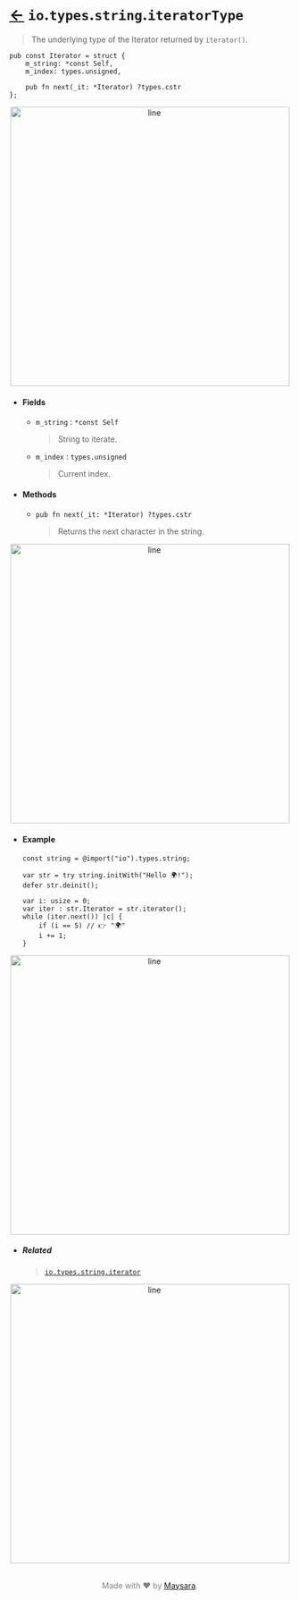 # [←](../readme.md) `io`.`types`.`string`.`iteratorType`

> The underlying type of the Iterator returned by `iterator()`.

```zig
pub const Iterator = struct {
    m_string: *const Self,
    m_index: types.unsigned,

    pub fn next(_it: *Iterator) ?types.cstr
};
```


<div align="center">
<img src="https://raw.githubusercontent.com/Super-ZIG/io/refs/heads/main/docs/dist/img/md/line.png" alt="line" style="width:500px;"/>
</div>

- #### Fields

    - `m_string` : `*const Self`

        > String to iterate.

    - `m_index` : `types.unsigned`

        > Current index.

- #### Methods

    - `pub fn next(_it: *Iterator) ?types.cstr`

        > Returns the next character in the string.


<div align="center">
<img src="https://raw.githubusercontent.com/Super-ZIG/io/refs/heads/main/docs/dist/img/md/line.png" alt="line" style="width:500px;"/>
</div>

- #### Example

    ```zig
    const string = @import("io").types.string;
    ```

    ```zig
    var str = try string.initWith("Hello 🌍!");
    defer str.deinit();

    var i: usize = 0;
    var iter : str.Iterator = str.iterator();
    while (iter.next()) |c| {
        if (i == 5) // 👉 "🌍"
        i += 1;
    }
    ```

<div align="center">
<img src="https://raw.githubusercontent.com/Super-ZIG/io/refs/heads/main/docs/dist/img/md/line.png" alt="line" style="width:500px;"/>
</div>

- ##### Related

  > [`io.types.string.iterator`](./iterator.md)


<div align="center">
<img src="https://raw.githubusercontent.com/Super-ZIG/io/refs/heads/main/docs/dist/img/md/line.png" alt="line" style="width:500px;"/>
</div>

<p align="center" style="color:grey;"><br />Made with ❤️ by <a href="http://github.com/maysara-elshewehy" target="blank">Maysara</a>.</p>